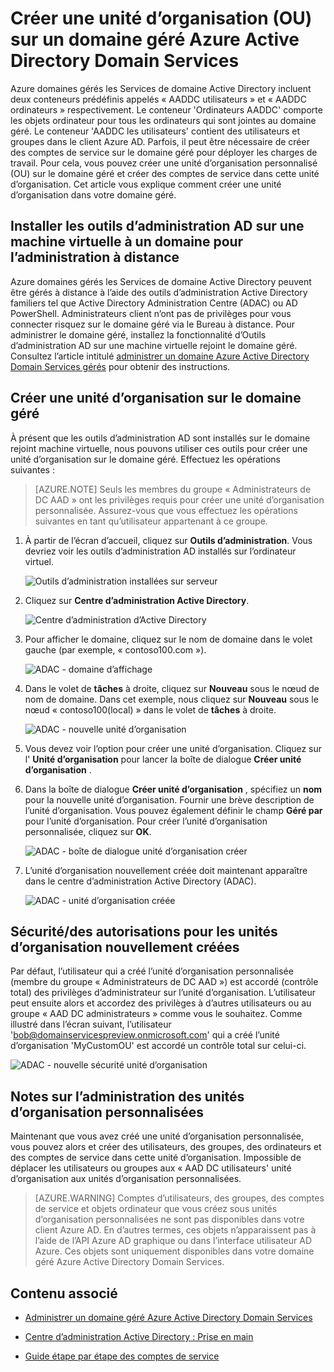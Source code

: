 <properties
    pageTitle="Azure Active Directory Domain Services : Guide d’Administration | Microsoft Azure"
    description="Créer une unité d’organisation (OU) sur les Services de domaine Active Directory Azure gérées domaines"
    services="active-directory-ds"
    documentationCenter=""
    authors="mahesh-unnikrishnan"
    manager="stevenpo"
    editor="curtand"/>

<tags
    ms.service="active-directory-ds"
    ms.workload="identity"
    ms.tgt_pltfrm="na"
    ms.devlang="na"
    ms.topic="article"
    ms.date="09/21/2016"
    ms.author="maheshu"/>

# <a name="create-an-organizational-unit-ou-on-an-azure-ad-domain-services-managed-domain"></a>Créer une unité d’organisation (OU) sur un domaine géré Azure Active Directory Domain Services
Azure domaines gérés les Services de domaine Active Directory incluent deux conteneurs prédéfinis appelés « AADDC utilisateurs » et « AADDC ordinateurs » respectivement. Le conteneur 'Ordinateurs AADDC' comporte les objets ordinateur pour tous les ordinateurs qui sont jointes au domaine géré. Le conteneur 'AADDC les utilisateurs' contient des utilisateurs et groupes dans le client Azure AD. Parfois, il peut être nécessaire de créer des comptes de service sur le domaine géré pour déployer les charges de travail. Pour cela, vous pouvez créer une unité d’organisation personnalisé (OU) sur le domaine géré et créer des comptes de service dans cette unité d’organisation. Cet article vous explique comment créer une unité d’organisation dans votre domaine géré.


## <a name="install-ad-administration-tools-on-a-domain-joined-virtual-machine-for-remote-administration"></a>Installer les outils d’administration AD sur une machine virtuelle à un domaine pour l’administration à distance
Azure domaines gérés les Services de domaine Active Directory peuvent être gérés à distance à l’aide des outils d’administration Active Directory familiers tel que Active Directory Administration Centre (ADAC) ou AD PowerShell. Administrateurs client n’ont pas de privilèges pour vous connecter risquez sur le domaine géré via le Bureau à distance. Pour administrer le domaine géré, installez la fonctionnalité d’Outils d’administration AD sur une machine virtuelle rejoint le domaine géré. Consultez l’article intitulé [administrer un domaine Azure Active Directory Domain Services gérés](active-directory-ds-admin-guide-administer-domain.md) pour obtenir des instructions.

## <a name="create-an-organizational-unit-on-the-managed-domain"></a>Créer une unité d’organisation sur le domaine géré
À présent que les outils d’administration AD sont installés sur le domaine rejoint machine virtuelle, nous pouvons utiliser ces outils pour créer une unité d’organisation sur le domaine géré. Effectuez les opérations suivantes :

> [AZURE.NOTE] Seuls les membres du groupe « Administrateurs de DC AAD » ont les privilèges requis pour créer une unité d’organisation personnalisée. Assurez-vous que vous effectuez les opérations suivantes en tant qu’utilisateur appartenant à ce groupe.

1. À partir de l’écran d’accueil, cliquez sur **Outils d’administration**. Vous devriez voir les outils d’administration AD installés sur l’ordinateur virtuel.

    ![Outils d’administration installées sur serveur](./media/active-directory-domain-services-admin-guide/install-rsat-admin-tools-installed.png)

2. Cliquez sur **Centre d’administration Active Directory**.

    ![Centre d’administration d’Active Directory](./media/active-directory-domain-services-admin-guide/adac-overview.png)

3. Pour afficher le domaine, cliquez sur le nom de domaine dans le volet gauche (par exemple, « contoso100.com »).

    ![ADAC - domaine d’affichage](./media/active-directory-domain-services-admin-guide/create-ou-adac-overview.png)

4. Dans le volet de **tâches** à droite, cliquez sur **Nouveau** sous le nœud de nom de domaine. Dans cet exemple, nous cliquez sur **Nouveau** sous le nœud « contoso100(local) » dans le volet de **tâches** à droite.

    ![ADAC - nouvelle unité d’organisation](./media/active-directory-domain-services-admin-guide/create-ou-adac-new-ou.png)

5. Vous devez voir l’option pour créer une unité d’organisation. Cliquez sur l' **Unité d’organisation** pour lancer la boîte de dialogue **Créer unité d’organisation** .

6. Dans la boîte de dialogue **Créer unité d’organisation** , spécifiez un **nom** pour la nouvelle unité d’organisation. Fournir une brève description de l’unité d’organisation. Vous pouvez également définir le champ **Géré par** pour l’unité d’organisation. Pour créer l’unité d’organisation personnalisée, cliquez sur **OK**.

    ![ADAC - boîte de dialogue unité d’organisation créer](./media/active-directory-domain-services-admin-guide/create-ou-dialog.png)

7. L’unité d’organisation nouvellement créée doit maintenant apparaître dans le centre d’administration Active Directory (ADAC).

    ![ADAC - unité d’organisation créée](./media/active-directory-domain-services-admin-guide/create-ou-done.png)


## <a name="permissionssecurity-for-newly-created-ous"></a>Sécurité/des autorisations pour les unités d’organisation nouvellement créées
Par défaut, l’utilisateur qui a créé l’unité d’organisation personnalisée (membre du groupe « Administrateurs de DC AAD ») est accordé (contrôle total) des privilèges d’administrateur sur l’unité d’organisation. L’utilisateur peut ensuite alors et accordez des privilèges à d’autres utilisateurs ou au groupe « AAD DC administrateurs » comme vous le souhaitez. Comme illustré dans l’écran suivant, l’utilisateur 'bob@domainservicespreview.onmicrosoft.com' qui a créé l’unité d’organisation 'MyCustomOU' est accordé un contrôle total sur celui-ci.

 ![ADAC - nouvelle sécurité unité d’organisation](./media/active-directory-domain-services-admin-guide/create-ou-permissions.png)


## <a name="notes-on-administering-custom-ous"></a>Notes sur l’administration des unités d’organisation personnalisées
Maintenant que vous avez créé une unité d’organisation personnalisée, vous pouvez alors et créer des utilisateurs, des groupes, des ordinateurs et des comptes de service dans cette unité d’organisation. Impossible de déplacer les utilisateurs ou groupes aux « AAD DC utilisateurs' unité d’organisation aux unités d’organisation personnalisées.

> [AZURE.WARNING] Comptes d’utilisateurs, des groupes, des comptes de service et objets ordinateur que vous créez sous unités d’organisation personnalisées ne sont pas disponibles dans votre client Azure AD. En d’autres termes, ces objets n’apparaissent pas à l’aide de l’API Azure AD graphique ou dans l’interface utilisateur AD Azure. Ces objets sont uniquement disponibles dans votre domaine géré Azure Active Directory Domain Services.


## <a name="related-content"></a>Contenu associé

- [Administrer un domaine géré Azure Active Directory Domain Services](active-directory-ds-admin-guide-administer-domain.md)

- [Centre d’administration Active Directory : Prise en main](https://technet.microsoft.com/library/dd560651.aspx)

- [Guide étape par étape des comptes de service](https://technet.microsoft.com/library/dd548356.aspx)
